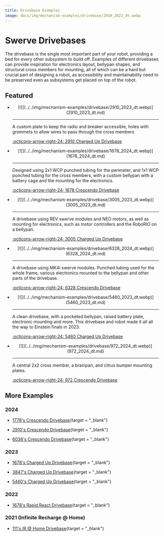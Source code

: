 ```yaml
---
title: Drivebase Examples
image: docs/img/mechanism-examples/drivebase/2910_2023_dt.webp
---
```



# Swerve Drivebases
The drivebase is the single most important part of your robot, providing a bed for every other subsystem to build off. Examples of different drivebases can provide inspiration for electronics layout, bellypan shapes, and structural cross members for mounting, all of which can be a hard but crucial part of designing a robot, as accessibility and maintainability need to be preserved even as subsystems get placed on top of the robot.

## Featured

<div class="grid cards" markdown>

-   <center>[![](../../img/mechanism-examples/drivebase/2910_2023_dt.webp)](2910_2023_dt.md)</center>

    ---

    A custom plate to keep the radio and breaker accessible, holes with grommets to allow wires to pass through the cross members
    
    [:octicons-arrow-right-24: 2910 Charged Up Drivebase](2910_2023_dt.md)

-   <center>[![](../../img/mechanism-examples/drivebase/1678_2024_dt.webp)](1678_2024_dt.md)</center>

    ---

    Designed using 2x1 WCP punched tubing for the perimeter, and 1x1 WCP punched tubing for the cross members, with a custom bellypan with a battery cage and the mounting for the electronics.
    
    [:octicons-arrow-right-24: 1678 Crescendo Drivebase](1678_2024_dt.md)

-   <center>[![](../../img/mechanism-examples/drivebase/3005_2023_dt.webp)](3005_2023_dt.md)</center>

    ---

    A drivebase using REV swerve modules and NEO motors, as well as mounting for electronics, such as motor controllers and the RoboRIO on a bellypan.
    
    [:octicons-arrow-right-24: 3005 Charged Up Drivebase](3005_2023_dt.md)

-   <center>[![](../../img/mechanism-examples/drivebase/6328_2024_dt.webp)](6328_2024_dt.md)</center>

    ---

    A drivebase using MK4i swerve modules. Punched tubing used for the whole frame, various electronics mounted to the bellypan and other parts of the drivebase.
    
    [:octicons-arrow-right-24: 6328 Crescendo Drivebase](6328_2024_dt.md)

-   <center>[![](../../img/mechanism-examples/drivebase/5460_2023_dt.webp)](5460_2023_dt.md)</center>

    ---

    A clean drivebase, with a pocketed bellypan, raised battery plate, electronic mounting and more. This drivebase and robot made it all all the way to Einstein finals in 2023.
    
    [:octicons-arrow-right-24: 5460 Charged Up Drivebase](5460_2023_dt.md)

-   <center>[![](../../img/mechanism-examples/drivebase/972_2024_dt.webp)](972_2024_dt.md)</center>

    ---

    A central 2x2 cross member, a brainpan, and citrus bumper mounting plates.
    
    [:octicons-arrow-right-24: 972 Crescendo Drivebase](972_2024_dt.md)

</div>

## More Examples

### 2024
    
- [1778's Crescendo Drivebase](https://cad.onshape.com/documents/21700de5780384d6ad1fa400/v/2df097eb26f61c667560f279/e/2501a63e8a1e274c06f6ffa9){target = "_blank"}

- [2910's Crescendo Drivebase](https://cad.onshape.com/documents/70eba2a478dd337a2a5ee39f/w/67c7cbea0fb0db80a77d7cd5/e/fb4f34c2a45ef9229fabd9da){target = "_blank"}

- [6036's Crescendo Drivebase](https://cad.onshape.com/documents/22a2d0f831f60e64d21620b9/v/dbe74dd7c8d389c79208ff23/e/8de2be52d382e7a9e35e8f71){target = "_blank"}

### 2023

- [1678's Charged Up Drivebase](https://cad.onshape.com/documents/e96fd59ce7ac19e7f6efda0e/w/21eb649ac86f456f426e47a6/e/1816729067fb37bcba2a150b){target = "_blank"}

- [3847's Charged Up Drivebase](https://cad.onshape.com/documents/faa6c7d462258949d42561f1/w/b98e2e9310416447bc8c57bd/e/0e4c0623b12177df681480d0?renderMode=0&uiState=671097d59686e72d29756c2e){target = "_blank"}

- [5460's Charged Up Drivebase](https://cad.onshape.com/documents/583e9463214aa454d340082d/w/d8a830f3cf90071cfa52da20/e/9f7a4e691bfff73d9ed84209){target = "_blank"}

### 2022

- [1678's Rapid React Drivebase](https://cad.onshape.com/documents/76cceb18fbc1c922c8217ec3/w/e35ea9353fc3c4781b8f8883/e/f4de020844649ab5f8786b52){target = "_blank"}

### 2021 (Infinite Recharge @ Home)

- [111's IR @ Home Drivebase](https://cad.onshape.com/documents/e82ea426e855038e49d02864/w/718b2c5ff33cd33e39664376/e/0b83d5f80ed251fa566e4b51){target = "_blank"}